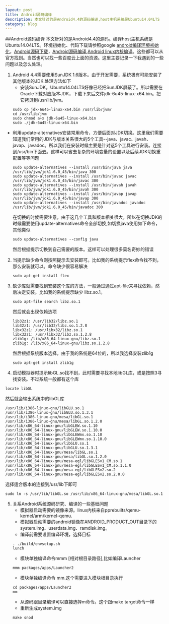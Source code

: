```yaml
---
layout: post
title: Android源码编译
description: 本文针对的是Android4.4的源码编译,host主机系统是Ubuntu14.04LTS
category: blog
---
```

##Android源码编译
  本文针对的是Android4.4的源码。编译host主机系统是Ubuntu14.04LTS。环境初始化、代码下载请参照google [android编译环境初始化](http://source.android.com/source/initializing.html)，[Android源码下载](http://source.android.com/source/downloading.html)，[Android源码编译](http://source.android.com/source/building-running.html),[Android linux内核编译](http://source.android.com/source/building-kernels.html)。这些都可以从官方找到。当然也可以找一些百度云上面的资源。这里主要记录一下我遇到的一些问题以及怎么处理。

1. Android 4.4需要使用SunJDK 1.6版本。由于开发需要，系统极有可能安装了其他版本的JDK.处理方法如下
   -  安装SunJDK。Ubuntu14.04LTS好像已经把SunJDK屏蔽了。所以需要在Oracle下载对应版本JDK，下载下来后文件jdk-6u45-linux-x64.bin。把它拷贝到/usr/lib/jvm。
   ```shell
   sudo cp jdk-6u45-linux-x64.bin /usr/lib/jvm/
   cd /usr/lib/jvm
   sudo chmod a+x jdk-6u45-linux-x64.bin
   sudo ./jdk-6u45-linux-x64.bin
   ```
 - 利用update-alternatives安装常用命令，方便后面对JDK切换。这里我们需要知道我们常用的JDK与版本关系很大的5个工具--java、javac、javah、javap、javadoc。所以我们在安装时候主要是针对这5个工具进行安装。连接到/usr/bin下面去。这样可以省去复杂的环境变量的设置以及后续JDK切换重配置等等问题
   ```shell
   sudo update-alternatives --install /usr/bin/java java /usr/lib/jvm/jdk1.6.0_45/bin/java 300
   sudo update-alternatives --install /usr/bin/javac javac /usr/lib/jvm/jdk1.6.0_45/bin/javac 300
   sudo update-alternatives --install /usr/bin/javah javah /usr/lib/jvm/jdk1.6.0_45/bin/javah 300
   sudo update-alternatives --install /usr/bin/javap javap /usr/lib/jvm/jdk1.6.0_45/bin/javap 300
   sudo update-alternatives --install /usr/bin/javadoc javadoc /usr/lib/jvm/jdk1.6.0_45/bin/javadoc 300
   ```
   在切换的时候需要注意，由于这几个工具和版本相关很大，所以在切换JDK的时候需要使用update-alternatives命令全部切换,如切换java使用如下命令，其他类似
   ```shell
   sudo update-alternatives --config java
   ```
   然后根据提示切换到自己需要的版本。这样可以处理很多莫名奇妙的错误
   
2. 当提示缺少命令则按照提示去安装即可。比如我的系统提示flex命令找不到，那么安装就可以。命令缺少很容易解决
    ```shell
    sudo apt-get install flex
    ```
3. 缺少库就需要找到安装这个库的方法，一般通过通过apt-file来寻找依赖，然后决定安装。比如我的系统提示缺少 libz.so.1。
    ```shell
    sudo apt-file search libz.so.1
    ```
    然后就会出现依赖选项
    ```shell
    lib32z1: /usr/lib32/libz.so.1
	lib32z1: /usr/lib32/libz.so.1.2.8
	libx32z1: /usr/libx32/libz.so.1
	libx32z1: /usr/libx32/libz.so.1.2.8
	zlib1g: /lib/x86_64-linux-gnu/libz.so.1
	zlib1g: /lib/x86_64-linux-gnu/libz.so.1.2.8
    ```
    然后根据系统版本选择，由于我的系统是64位的，所以我选择安装zlib1g
    ```shell
    sudo apt-get install zlib1g
    ```
4. 启动模拟器时提示libGL.so找不到，此时需要寻找本地libGL库，或是按照3寻找安装。不过系统一般都有这个库
  ```shell
  locate libGL
  ```
  然后就会输出系统中的libGL库
  ```shell
  /usr/lib/i386-linux-gnu/libGLU.so.1
  /usr/lib/i386-linux-gnu/libGLU.so.1.3.1
  /usr/lib/i386-linux-gnu/mesa/libGL.so.1
  /usr/lib/i386-linux-gnu/mesa/libGL.so.1.2.0
  /usr/lib/x86_64-linux-gnu/libGLEW.so.1.10
  /usr/lib/x86_64-linux-gnu/libGLEW.so.1.10.0
  /usr/lib/x86_64-linux-gnu/libGLEWmx.so.1.10
  /usr/lib/x86_64-linux-gnu/libGLEWmx.so.1.10.0
  /usr/lib/x86_64-linux-gnu/libGLU.so.1
  /usr/lib/x86_64-linux-gnu/libGLU.so.1.3.1
  /usr/lib/x86_64-linux-gnu/mesa/libGL.so.1
  /usr/lib/x86_64-linux-gnu/mesa/libGL.so.1.2.0
  /usr/lib/x86_64-linux-gnu/mesa-egl/libGLESv1_CM.so.1
  /usr/lib/x86_64-linux-gnu/mesa-egl/libGLESv1_CM.so.1.1.0
  /usr/lib/x86_64-linux-gnu/mesa-egl/libGLESv2.so.2
  /usr/lib/x86_64-linux-gnu/mesa-egl/libGLESv2.so.2.0.0
  ```
  选择适合版本的连接到/usr/lib下即可
  ```shell
  sudo ln -s /usr/lib/libGL.so /usr/lib/x86_64-linux-gnu/mesa/libGL.so.1
  ```
5. 关系Android系统源码研究、编译的一些基础问题
   - 模拟器启动需要的镜像来源。linux内核来自pprebuilts/qemu-kernel/arm/kernel-qemu.
   - 模拟器启动需要的android镜像在ANDROID_PRODUCT_OUT目录下的system.img、userdata.img、ramdisk.img。
   - 编译前需要设置编译环境，选择目标
   ```shell
   . ./build/envsetup.sh
   lunch
   ```
   - 模块单独编译命令mmm [相对根目录路径],比如编译Launcher
   ```shell
   mmm packages/apps/Launcher2
   ```
   - 模块单独编译命令 mm.这个需要进入模块根目录执行
   ```shell
   cd packages/apps/Launcher2
   mm
   ```
   - 从源码跟目录编译可以直接选择m命令。这个跟make target命令一样
   - 重新生成system.img
   ```shell
   make snod
   ```
